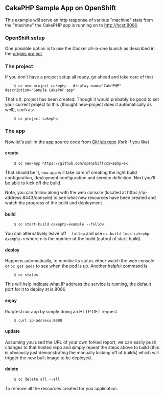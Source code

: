 CakePHP Sample App on OpenShift
-----------------

This example will serve an http response of various "machine" stats from the "machine" the CakePHP app is running on to [http://host:8080](http://host:8080).

### OpenShift setup ###

One possible option is to use the Docker all-in-one launch as described in the [origins project](https://github.com/openshift/origins).

### The project ###

If you don't have a project setup all ready, go ahead and take care of that

        $ oc new-project cakephp --display-name="CakePHP" --description="Sample CakePHP app"

That's it, project has been created.  Though it would probably be good to set your current project to this (thought new-project does it automatically as well), such as:

        $ oc project cakephp

### The app ###

Now let's pull in the app source code from [GitHub repo](https://github.com/openshift/cakephp-ex) (fork if you like)

#### create ####

        $ oc new-app https://github.com/openshift/cakephp-ex
        
That should be it, `new-app` will take care of creating the right build configuration, deployment configuration and service definition.  Next you'll be able to kick off the build.

Note, you can follow along with the web console (located at https://ip-address:8443/console) to see what new resources have been created and watch the progress of the build and deployment.

#### build ####

        $ oc start-build cakephp-example --follow

You can alternatively leave off `--follow` and use `oc build-logs cakephp-example-n` where n is the number of the build (output of start-build).

#### deploy ####

Happens automatically, to monitor its status either watch the web console or `oc get pods` to see when the pod is up.  Another helpful command is

        $ oc status

This will help indicate what IP address the service is running, the default port for it to deploy at is 8080.  

#### enjoy ####

Run/test our app by simply doing an HTTP GET request

        $ curl ip-address:8080

#### update ####

Assuming you used the URL of your own forked report, we can easily push changes to that hosted repo and simply repeat the steps above to build (this is obviously just demonstrating the manually kicking off of builds) which will trigger the new built image to be deployed.

#### delete ####

		$ oc delete all --all

To remove all the resources created for you application.
